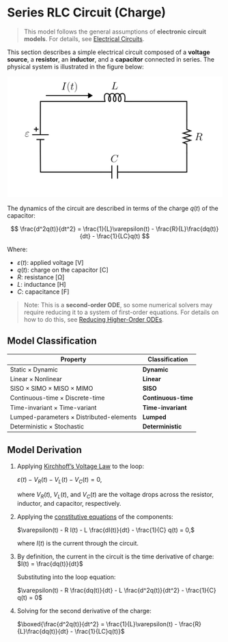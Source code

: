 # Series RLC Circuit (Charge)

> This model follows the general assumptions of **electronic circuit models**.
> For details, see [Electrical Circuits](/models/circuits/README.md).

This section describes a simple electrical circuit composed of a **voltage source**, a **resistor**, an **inductor**, and a **capacitor** connected in series.
The physical system is illustrated in the figure below:

<img src="diagram.svg" alt="Series RLC Circuit Diagram"/>

The dynamics of the circuit are described in terms of the charge $q(t)$ of the capacitor:

$$
\frac{d^2q(t)}{dt^2} = \frac{1}{L}\varepsilon(t) - \frac{R}{L}\frac{dq(t)}{dt} - \frac{1}{LC}q(t)
$$

Where:

- $\varepsilon(t)$: applied voltage [V]
- $q(t)$: charge on the capacitor [C]
- $R$: resistance [Ω]
- $L$: inductance [H]
- $C$: capacitance [F]

> Note: This is a **second-order ODE**, so some numerical solvers may require reducing it to a system of first-order equations.
> For details on how to do this, see [Reducing Higher-Order ODEs](/docs/ode-reduction.md).

## Model Classification

| Property                                 | Classification      |
| ---------------------------------------- | ------------------- |
| Static × Dynamic                         | **Dynamic**         |
| Linear × Nonlinear                       | **Linear**          |
| SISO × SIMO × MISO × MIMO                | **SISO**            |
| Continuous-time × Discrete-time          | **Continuous-time** |
| Time-invariant × Time-variant            | **Time-invariant**  |
| Lumped-parameters × Distributed-elements | **Lumped**          |
| Deterministic × Stochastic               | **Deterministic**   |

## Model Derivation

1. Applying [Kirchhoff’s Voltage Law](/docs/kirchhoff-laws.md) to the loop:

   $`\varepsilon(t) - V_R(t) - V_L(t) - V_C(t) = 0,`$

   where $V_R(t)$, $V_L(t)$, and $V_C(t)$ are the voltage drops across the resistor, inductor, and capacitor, respectively.

2. Applying the [constitutive equations](/docs/electronic-components.md) of the components:

   $`\varepsilon(t) - R I(t) - L \frac{dI(t)}{dt} - \frac{1}{C} q(t) = 0,`$

   where $I(t)$ is the current through the circuit.

3. By definition, the current in the circuit is the time derivative of charge:
   $`I(t) = \frac{dq(t)}{dt}`$

   Substituting into the loop equation:

   $`\varepsilon(t) - R \frac{dq(t)}{dt} - L \frac{d^2q(t)}{dt^2} - \frac{1}{C} q(t) = 0`$

4. Solving for the second derivative of the charge:

   $`\boxed{\frac{d^2q(t)}{dt^2} = \frac{1}{L}\varepsilon(t) - \frac{R}{L}\frac{dq(t)}{dt} - \frac{1}{LC}q(t)}`$
